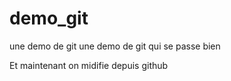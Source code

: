 # demo_git
une demo de git
une demo de git qui se passe bien

Et maintenant on midifie depuis github
